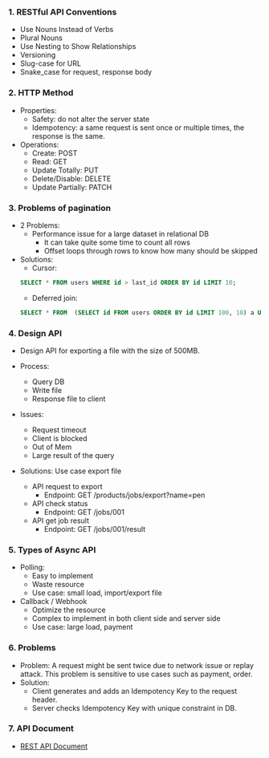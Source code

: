 ### 1. RESTful API Conventions
- Use Nouns Instead of Verbs
- Plural Nouns
- Use Nesting to Show Relationships
- Versioning
- Slug-case for URL
- Snake_case for request, response body

### 2. HTTP Method
- Properties:
    + Safety: do not alter the server state
    + Idempotency: a same request is sent once or multiple times, the response is the same.
- Operations:
    + Create: POST
    + Read: GET
    + Update Totally: PUT
    + Delete/Disable: DELETE
    + Update Partially: PATCH

### 3. Problems of pagination
- 2 Problems:
  + Performance issue for a large dataset in relational DB
    + It can take quite some time to count all rows
    + Offset loops through rows to know how many should be skipped
- Solutions:
  + Cursor: 
  ```sql
  SELECT * FROM users WHERE id > last_id ORDER BY id LIMIT 10;
    ```
  + Deferred join: 
  ```sql
  SELECT * FROM  (SELECT id FROM users ORDER BY id LIMIT 100, 10) a USING id JOIN users b ON a.id = b.id;
    ```

### 4. Design API
- Design API for exporting a file with the size of 500MB.
- Process:
  + Query DB
  + Write file
  + Response file to client

- Issues:
  + Request timeout
  + Client is blocked
  + Out of Mem
  + Large result of the query

- Solutions: Use case export file
  + API request to export
    + Endpoint: GET /products/jobs/export?name=pen
  + API check status
    + Endpoint: GET /jobs/001
  + API get job result
    + Endpoint: GET /jobs/001/result

### 5. Types of Async API
- Polling:
    + Easy to implement
    + Waste resource
    + Use case: small load, import/export file
- Callback / Webhook
    + Optimize the resource
    + Complex to implement in both client side and server side
    + Use case: large load, payment

### 6. Problems
- Problem: A request might be sent twice due to network issue or replay attack. This problem is sensitive to use cases such as payment, order.
- Solution:
  + Client generates and adds an Idempotency Key to the request header.
  + Server checks Idempotency Key with unique constraint in DB.

### 7. API Document
- [REST API Document](./document/REST%20API%20Document.docx)